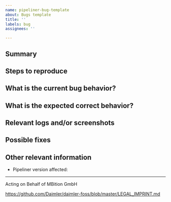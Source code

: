 ```yaml
---
name: pipeliner-bug-template
about: Bugs template
title: ''
labels: bug
assignees: ''

---
```


## Summary

[//]: # (The bug encountered must be summarized concisely)


## Steps to reproduce

[//]: # (How can the issue be reproduced?)


## What is the current bug behavior?

[//]: # (What did it actually happen?)


## What is the expected correct behavior?

[//]: # (What should have been done instead?)


## Relevant logs and/or screenshots

[//]: # (Any relevant log should be pasted in this section. Code blocks should be used ``` --- ``` to format the console output, logs, and code, as they are hard to read otherwise. Snippet can also be used and linked here. Markdown guide on GitHub should be checked for further tips)

## Possible fixes

[//]: # (The code line number that might be responsible for the problem should be added when possible)

## Other relevant information

[//]: # (Pipeliner version should be added, more than one when appropriate)

* Pipeliner version affected: 

----
[//]: # (The labels list might be reviewed before adding new labels: https://github.com/Daimler/pipeliner/labels)

Acting on Behalf of MBition GmbH

https://github.com/Daimler/daimler-foss/blob/master/LEGAL_IMPRINT.md
